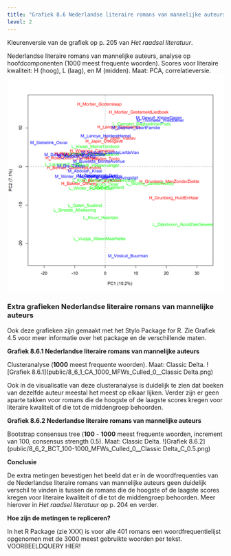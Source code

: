```yaml
---
title: "Grafiek 8.6 Nederlandse literaire romans van mannelijke auteurs"
level: 2
---
```


Kleurenversie van de grafiek op p. 205 van *Het raadsel literatuur*.

Nederlandse literaire romans van mannelijke auteurs, analyse op hoofdcomponenten (1000 meest frequente woorden).
Scores voor literaire kwaliteit: H (hoog), L (laag), en M (midden). Maat: PCA, correlatieversie.
![Grafiek 8.6](public/8_6_0_PCA_1000_MFWs_Culled_0__PCA__corr.png)

### **Extra grafieken Nederlandse literaire romans van mannelijke auteurs**

Ook deze grafieken zijn gemaakt met het Stylo Package for R. Zie  Grafiek 4.5 voor meer informatie over het package en de verschillende maten.


**Grafiek 8.6.1 Nederlandse literaire romans van mannelijke auteurs**

Clusteranalyse (**1000** meest frequente woorden). Maat: Classic Delta.
![Grafiek 8.6.1](public/8_6_1_CA_1000_MFWs_Culled_0__Classic Delta.png)

Ook in de visualisatie van deze clusteranalyse is duidelijk te zien dat boeken van dezelfde auteur meestal het meest op elkaar lijken. Verder zijn er geen aparte takken voor romans die de hoogste of de laagste scores kregen voor literaire kwaliteit of die tot de middengroep behoorden.

**Grafiek 8.6.2 Nederlandse literaire romans van mannelijke auteurs**

Bootstrap consensus tree (**100** - **1000** meest frequente woorden, increment van 100, consensus strength 0.5). Maat: Classic Delta.
![Grafiek 8.6.2](public/8_6_2_BCT_100-1000_MFWs_Culled_0__Classic Delta_C_0.5.png)

**Conclusie**

De extra metingen bevestigen het beeld dat er in de woordfrequenties van de Nederlandse literaire romans van mannelijke auteurs geen duidelijk verschil te vinden is tussen de romans die de hoogste of de laagste scores kregen voor literaire kwaliteit of die tot de middengroep behoorden. Meer hierover in *Het raadsel literatuur* op p. 204 en verder.

**Hoe zijn de metingen te repliceren?**

In het R Package (zie XXX) is voor alle 401 romans een woordfrequentielijst opgenomen met de 3000 meest gebruikte woorden per tekst. VOORBEELDQUERY HIER!
